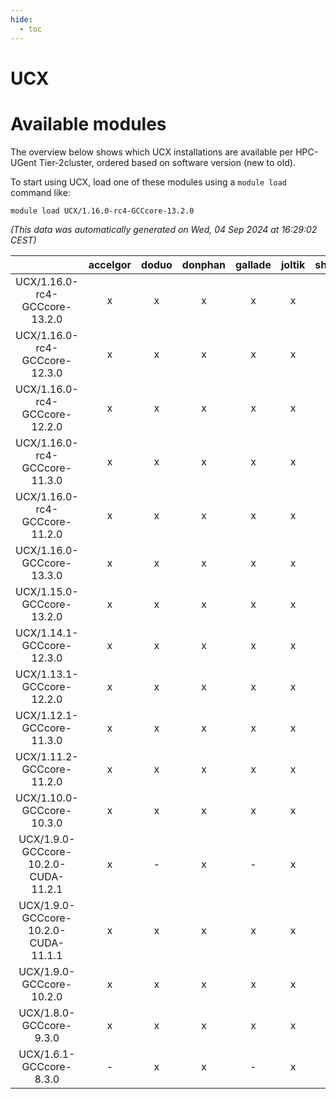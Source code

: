 ```yaml
---
hide:
  - toc
---
```


UCX
===

# Available modules


The overview below shows which UCX installations are available per HPC-UGent Tier-2cluster, ordered based on software version (new to old).

To start using UCX, load one of these modules using a `module load` command like:

```shell
module load UCX/1.16.0-rc4-GCCcore-13.2.0
```

*(This data was automatically generated on Wed, 04 Sep 2024 at 16:29:02 CEST)*  

| |accelgor|doduo|donphan|gallade|joltik|shinx|skitty|
| :---: | :---: | :---: | :---: | :---: | :---: | :---: | :---: |
|UCX/1.16.0-rc4-GCCcore-13.2.0|x|x|x|x|x|-|x|
|UCX/1.16.0-rc4-GCCcore-12.3.0|x|x|x|x|x|-|x|
|UCX/1.16.0-rc4-GCCcore-12.2.0|x|x|x|x|x|x|x|
|UCX/1.16.0-rc4-GCCcore-11.3.0|x|x|x|x|x|x|x|
|UCX/1.16.0-rc4-GCCcore-11.2.0|x|x|x|x|x|-|x|
|UCX/1.16.0-GCCcore-13.3.0|x|x|x|x|x|x|x|
|UCX/1.15.0-GCCcore-13.2.0|x|x|x|x|x|x|x|
|UCX/1.14.1-GCCcore-12.3.0|x|x|x|x|x|x|x|
|UCX/1.13.1-GCCcore-12.2.0|x|x|x|x|x|x|x|
|UCX/1.12.1-GCCcore-11.3.0|x|x|x|x|x|x|x|
|UCX/1.11.2-GCCcore-11.2.0|x|x|x|x|x|-|x|
|UCX/1.10.0-GCCcore-10.3.0|x|x|x|x|x|-|x|
|UCX/1.9.0-GCCcore-10.2.0-CUDA-11.2.1|x|-|x|-|x|-|-|
|UCX/1.9.0-GCCcore-10.2.0-CUDA-11.1.1|x|x|x|x|x|-|x|
|UCX/1.9.0-GCCcore-10.2.0|x|x|x|x|x|-|x|
|UCX/1.8.0-GCCcore-9.3.0|x|x|x|x|x|-|x|
|UCX/1.6.1-GCCcore-8.3.0|-|x|x|-|x|-|x|
